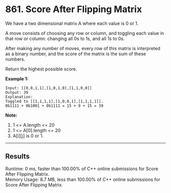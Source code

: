 # 861. Score After Flipping Matrix  

We have a two dimensional matrix A where each value is 0 or 1.  

A move consists of choosing any row or column, and toggling each value in that row or column: changing all 0s to 1s, and all 1s to 0s.  

After making any number of moves, every row of this matrix is interpreted as a binary number, and the score of the matrix is the sum of these numbers.  

Return the highest possible score.  
 

**Example 1:**  

    Input: [[0,0,1,1],[1,0,1,0],[1,1,0,0]]
    Output: 39
    Explanation:
    Toggled to [[1,1,1,1],[1,0,0,1],[1,1,1,1]].
    0b1111 + 0b1001 + 0b1111 = 15 + 9 + 15 = 39
 

**Note:**  

1. 1 <= A.length <= 20
2. 1 <= A[0].length <= 20
3. A[i][j] is 0 or 1.

---
## Results  

Runtime: 0 ms, faster than 100.00% of C++ online submissions for Score After Flipping Matrix.  
Memory Usage: 8.7 MB, less than 100.00% of C++ online submissions for Score After Flipping Matrix.
